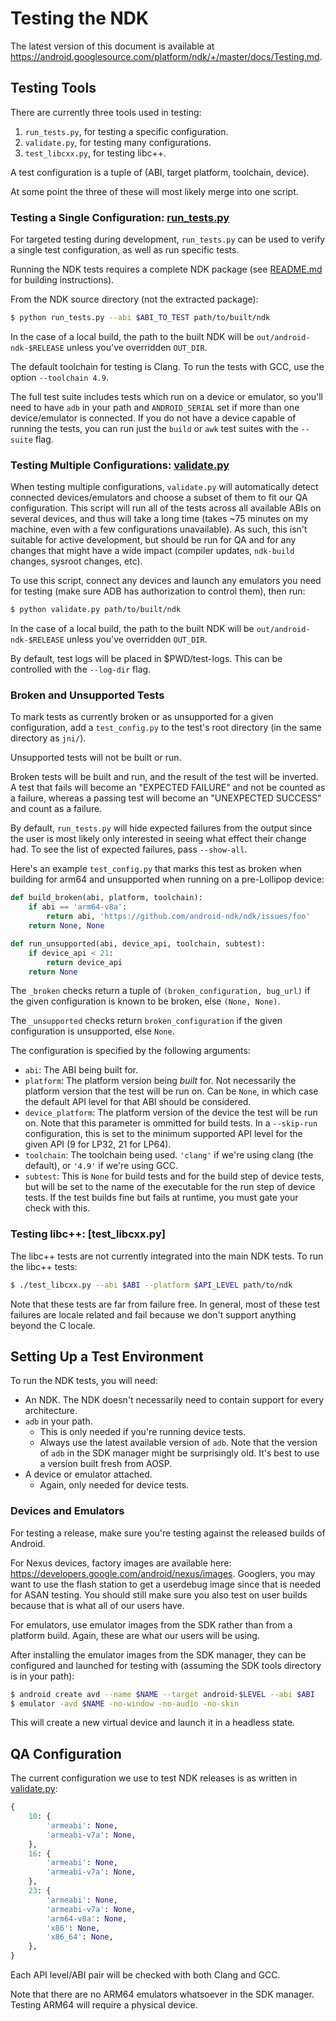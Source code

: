 Testing the NDK
===============

The latest version of this document is available at
https://android.googlesource.com/platform/ndk/+/master/docs/Testing.md.

Testing Tools
-------------

There are currently three tools used in testing:

 1. `run_tests.py`, for testing a specific configuration.
 2. `validate.py`, for testing many configurations.
 3. `test_libcxx.py`, for testing libc++.

A test configuration is a tuple of (ABI, target platform, toolchain, device).

At some point the three of these will most likely merge into one script.

### Testing a Single Configuration: [run\_tests.py]

For targeted testing during development, `run_tests.py` can be used to verify a
single test configuration, as well as run specific tests.

Running the NDK tests requires a complete NDK package (see [README.md] for
building instructions).

[README.md]: ../README.md

From the NDK source directory (not the extracted package):

```bash
$ python run_tests.py --abi $ABI_TO_TEST path/to/built/ndk
```

In the case of a local build, the path to the built NDK will be
`out/android-ndk-$RELEASE` unless you've overridden `OUT_DIR`.

The default toolchain for testing is Clang. To run the tests with GCC, use the
option `--toolchain 4.9`.

The full test suite includes tests which run on a device or emulator, so you'll
need to have `adb` in your path and `ANDROID_SERIAL` set if more than one
device/emulator is connected. If you do not have a device capable of running the
tests, you can run just the `build` or `awk` test suites with the `--suite`
flag.

### Testing Multiple Configurations: [validate.py]

When testing multiple configurations, `validate.py` will automatically detect
connected devices/emulators and choose a subset of them to fit our QA
configuration. This script will run all of the tests across all available ABIs
on several devices, and thus will take a long time (takes ~75 minutes on my
machine, even with a few configurations unavailable). As such, this isn't
suitable for active development, but should be run for QA and for any changes
that might have a wide impact (compiler updates, `ndk-build` changes, sysroot
changes, etc).

To use this script, connect any devices and launch any emulators you need for
testing (make sure ADB has authorization to control them), then run:

```bash
$ python validate.py path/to/built/ndk
```

In the case of a local build, the path to the built NDK will be
`out/android-ndk-$RELEASE` unless you've overridden `OUT_DIR`.

By default, test logs will be placed in $PWD/test-logs. This can be controlled
with the `--log-dir` flag.

### Broken and Unsupported Tests

To mark tests as currently broken or as unsupported for a given configuration,
add a `test_config.py` to the test's root directory (in the same directory as
`jni/`).

Unsupported tests will not be built or run.

Broken tests will be built and run, and the result of the test will be inverted.
A test that fails will become an "EXPECTED FAILURE" and not be counted as a
failure, whereas a passing test will become an "UNEXPECTED SUCCESS" and count as
a failure.

By default, `run_tests.py` will hide expected failures from the output since the
user is most likely only interested in seeing what effect their change had. To
see the list of expected failures, pass `--show-all`.

Here's an example `test_config.py` that marks this test as broken when building
for arm64 and unsupported when running on a pre-Lollipop device:

```python
def build_broken(abi, platform, toolchain):
    if abi == 'arm64-v8a':
        return abi, 'https://github.com/android-ndk/ndk/issues/foo'
    return None, None

def run_unsupported(abi, device_api, toolchain, subtest):
    if device_api < 21:
        return device_api
    return None
```

The `_broken` checks return a tuple of `(broken_configuration, bug_url)` if the
given configuration is known to be broken, else `(None, None)`.

The `_unsupported` checks return `broken_configuration` if the given
configuration is unsupported, else `None`.

The configuration is specified by the following arguments:

* `abi`: The ABI being built for.
* `platform`: The platform version being *built* for. Not necessarily the
  platform version that the test will be run on. Can be `None`, in which case
  the default API level for that ABI should be considered.
* `device_platform`: The platform version of the device the test will be run on.
  Note that this parameter is ommitted for build tests. In a `--skip-run`
  configuration, this is set to the minimum supported API level for the given
  API (9 for LP32, 21 for LP64).
* `toolchain`: The toolchain being used. `'clang'` if we're using clang (the
  default), or `'4.9'` if we're using GCC.
* `subtest`: This is `None` for build tests and for the build step of device
  tests, but will be set to the name of the executable for the run step of
  device tests. If the test builds fine but fails at runtime, you must gate your
  check with this.

### Testing libc++: [test\_libcxx.py]

The libc++ tests are not currently integrated into the main NDK tests. To run
the libc++ tests:

```bash
$ ./test_libcxx.py --abi $ABI --platform $API_LEVEL path/to/ndk
```

Note that these tests are far from failure free. In general, most of these test
failures are locale related and fail because we don't support anything beyond
the C locale.

Setting Up a Test Environment
-----------------------------

To run the NDK tests, you will need:

 * An NDK. The NDK doesn't necessarily need to contain support for every
   architecture.
 * `adb` in your path.
     * This is only needed if you're running device tests.
     * Always use the latest available version of `adb`. Note that the version
       of `adb` in the SDK manager might be surprisingly old. It's best to use a
       version built fresh from AOSP.
 * A device or emulator attached.
     * Again, only needed for device tests.

### Devices and Emulators

For testing a release, make sure you're testing against the released builds of
Android.

For Nexus devices, factory images are available here:
https://developers.google.com/android/nexus/images. Googlers, you may want to
use the flash station to get a userdebug image since that is needed for ASAN
testing. You should still make sure you also test on user builds because that is
what all of our users have.

For emulators, use emulator images from the SDK rather than from a platform
build. Again, these are what our users will be using.

After installing the emulator images from the SDK manager, they can be
configured and launched for testing with (assuming the SDK tools directory is in
your path):

```bash
$ android create avd --name $NAME --target android-$LEVEL --abi $ABI
$ emulator -avd $NAME -no-window -no-audio -no-skin
```

This will create a new virtual device and launch it in a headless state.

QA Configuration
----------------

The current configuration we use to test NDK releases is as written in
[validate.py]:

```python
{
    10: {
        'armeabi': None,
        'armeabi-v7a': None,
    },
    16: {
        'armeabi': None,
        'armeabi-v7a': None,
    },
    23: {
        'armeabi': None,
        'armeabi-v7a': None,
        'arm64-v8a': None,
        'x86': None,
        'x86_64': None,
    },
}
```

Each API level/ABI pair will be checked with both Clang and GCC.

Note that there are no ARM64 emulators whatsoever in the SDK manager. Testing
ARM64 will require a physical device.

[run\_tests.py]: ../run_tests.py
[validate.py]: ../validate.py
[test\_libcxx.sh]: ../test_libcxx.py
